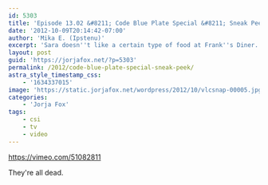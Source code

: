 ```yaml
---
id: 5303
title: 'Episode 13.02 &#8211; Code Blue Plate Special &#8211; Sneak Peek'
date: '2012-10-09T20:14:42-07:00'
author: 'Mika E. (Ipstenu)'
excerpt: 'Sara doesn''t like a certain type of food at Frank''s Diner.'
layout: post
guid: 'https://jorjafox.net/?p=5303'
permalink: /2012/code-blue-plate-special-sneak-peek/
astra_style_timestamp_css:
    - '1634337015'
image: 'https://static.jorjafox.net/wordpress/2012/10/vlcsnap-00005.jpg'
categories:
    - 'Jorja Fox'
tags:
    - csi
    - tv
    - video
---
```


https://vimeo.com/51082811

They're all dead.